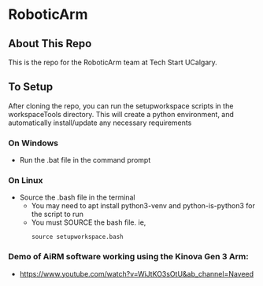 # RoboticArm

## About This Repo

This is the repo for the RoboticArm team at Tech Start UCalgary.

## To Setup

After cloning the repo, you can run the setupworkspace scripts in the workspaceTools directory. This will create a python environment, and automatically install/update any necessary requirements

### On Windows
- Run the .bat file in the command prompt

### On Linux
- Source the .bash file in the terminal
    - You may need to apt install python3-venv and python-is-python3 for the script to run
    - You must SOURCE the bash file. ie, 
        ``` 
        source setupworkspace.bash
        ```

### Demo of AiRM software working using the Kinova Gen 3 Arm:
- https://www.youtube.com/watch?v=WiJtKO3sOtU&ab_channel=Naveed
